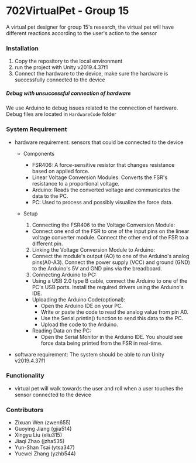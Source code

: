 # 702VirtualPet - Group 15

A virtual pet designer for group 15's research, the virtual pet will have different reactions according to the user's action to the sensor

### Installation
1. Copy the repository to the local environment
2. run the project with Unity v2019.4.37f1
3. Connect the hardware to the device, make sure the hardware is successfully connected to the device

##### Debug with unsuccessful connection of hardware
We use Arduino to debug issues related to the connection of hardware. Debug files are located in `HardwareCode` folder

### System Requirement
- hardware requirement: sensors that could be connected to the device
  - Components
    - FSR406: A force-sensitive resistor that changes resistance based on applied force.
    - Linear Voltage Conversion Modules: Converts the FSR's resistance to a proportional voltage.
    - Arduino: Reads the converted voltage and communicates the data to the PC.
    - PC: Used to process and possibly visualize the force data.
  
  - Setup
    1. Connecting the FSR406 to the Voltage Conversion Module:
      - Connect one end of the FSR to one of the input pins on the linear voltage converter module. Connect the other end of the FSR to a different pin.

    2. Linking the Voltage Conversion Module to Arduino:
      - Connect the module's output (AO) to one of the Arduino's analog pins(A0-A3). Connect the power supply (VCC) and ground (GND) to the Arduino's 5V and GND pins via the breadboard.

    3. Connecting Arduino to PC:
      - Using a USB 2.0 type B cable, connect the Arduino to one of the PC's USB ports. Install the required drivers using the Arduino's IDE.
      - Uploading the Arduino Code(optional):
        - Open the Arduino IDE on your PC.
        - Write or paste the code to read the analog value from pin A0.
        - Use the Serial.println() function to send this data to the PC.
        - Upload the code to the Arduino.
      - Reading Data on the PC:
        - Open the Serial Monitor in the Arduino IDE. You should see force data being printed from the FSR in real-time.

- software requirement: The system should be able to run Unity v2019.4.37f1

### Functionality
- virtual pet will walk towards the user and roll when a user touches the sensor connected to the device

### Contributors
- Zixuan Wen (zwen655)
- Guoying Jiang (gjia514)
- Xingyu Liu (xliu315)
- Jiaqi Zhao (jzha535)
- Yun-Shan Tsai (ytsa347)
- Yuewei Zhang (yzhb544)
